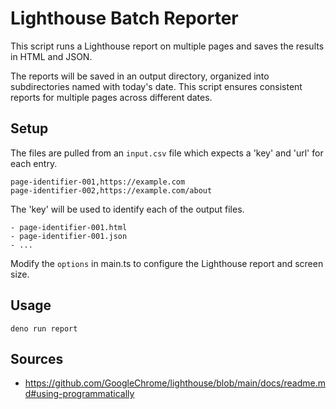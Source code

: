 # Lighthouse Batch Reporter

This script runs a Lighthouse report on multiple pages and saves the results in HTML and JSON.

The reports will be saved in an output directory, organized into subdirectories named with today's date. This script ensures consistent reports for multiple pages across different dates.

## Setup

The files are pulled from an `input.csv` file which expects a 'key' and 'url' for each entry.

```csv
page-identifier-001,https://example.com
page-identifier-002,https://example.com/about
```

The 'key' will be used to identify each of the output files.

```
- page-identifier-001.html
- page-identifier-001.json
- ...
```

Modify the `options` in main.ts to configure the Lighthouse report and screen size.

## Usage

`deno run report`

## Sources

- https://github.com/GoogleChrome/lighthouse/blob/main/docs/readme.md#using-programmatically
